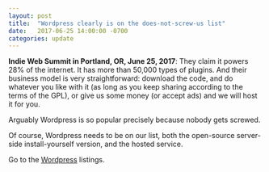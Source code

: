 ```yaml
---
layout: post
title:  "Wordpress clearly is on the does-not-screw-us list"
date:   2017-06-25 14:00:00 -0700
categories: update
---
```


**Indie Web Summit in Portland, OR, June 25, 2017**: They claim it
 powers 28% of the internet. It has more than 50,000 types of plugins.
 And their business model is very straightforward: download the code,
 and do whatever you like with it (as long as you keep sharing according
 to the terms of the GPL), or give us some money (or accept ads) and
 we will host it for you.

Arguably Wordpress is so popular precisely because nobody gets screwed.

Of course, Wordpress needs to be on our list, both the
 open-source server-side install-yourself version, and the hosted
 service.

Go to the <a href="/products/#Wordpress">Wordpress</a> listings.
